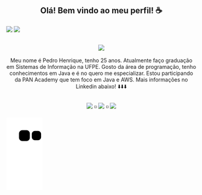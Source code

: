 ## <p  align="center">Olá! Bem vindo ao meu perfil! ☕</p>

<div>
  <a href="https://github.com/PedroHenriquebc"></a>
  <img height="180em" src="https://github-readme-stats.vercel.app/api?username=PedroHenriquebc&show_icons=true&theme=dark&include_all_commits=true&count_private=true"/>
  <a href="https://github.com/PedroHenriquebc"></a>
  <img height="180em" src="https://github-readme-stats.vercel.app/api/top-langs/?username=PedroHenriquebc&layout=compact&langs_count=7&theme=dark"/>
</div>  
    
  ##
  
 

<div align="center" >
   <p align="center"><img height="130em" src="https://media.giphy.com/media/RbDKaczqWovIugyJmW/giphy.gif"/></p>
  Meu nome é Pedro Henrique, tenho 25 anos. Atualmente faço graduação em Sistemas de Informação na UFPE. Gosto da área de programação, tenho conhecimentos em Java e é no quero me especializar. Estou participando da PAN Academy que tem foco em Java e AWS. Mais informações no Linkedin abaixo! ⬇️⬇️⬇️
</div>

    
  ##
  
  <div align="center"> 
<!--- <a href="https://www.instagram.com/p_henriquebc/" target="_blank"><img src="https://img.shields.io/badge/-Instagram-%23E4405F?style=for-the-badge&logo=instagram&logoColor=white" target="_blank"></a> --->
  <a href = "mailto:pedrohbc96@gmail.com"><img src="https://img.shields.io/badge/-Gmail-%23333?style=for-the-badge&logo=gmail&logoColor=white" target="_blank"></a> ◽ 
  <a href="https://www.linkedin.com/in/pedro-henriquebc/" target="_blank"><img src="https://img.shields.io/badge/-LinkedIn-%230077B5?style=for-the-badge&logo=linkedin&logoColor=white" target="_blank"></a> ◽
 <!--- <a href="https://www.facebook.com/pedrohbc1/" target="_blank"><img src="https://img.shields.io/badge/Facebook-1877F2?style=for-the-badge&logo=facebook&logoColor=white" target="_blank"></a> --->
   <a href="https://api.whatsapp.com/send?phone=5581993956156&text=Olá" target="_blank"><img src="https://img.shields.io/badge/WhatsApp-25D366?style=for-the-badge&logo=whatsapp&logoColor=white" target="_blank"></a>
 </div>
   
 ![Snake animation](https://github.com/PedroHenriquebc/PedroHenriquebc/blob/output/github-contribution-grid-snake.svg)
